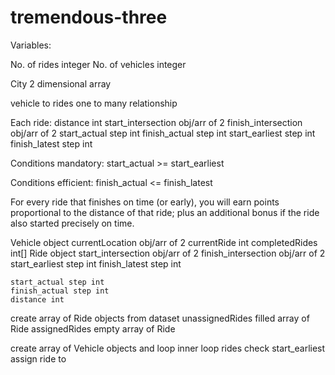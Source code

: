 # tremendous-three


Variables:

No. of rides integer
No. of vehicles integer

City 2 dimensional array

vehicle to rides one to many relationship

Each ride:
    distance int
    start_intersection obj/arr of 2
    finish_intersection obj/arr of 2
    start_actual step int
    finish_actual step int
    start_earliest step int
    finish_latest step int
    
Conditions mandatory:
    start_actual >= start_earliest
    
Conditions efficient:
    finish_actual <= finish_latest
    
    
For every ride that finishes on time (or early), you will earn points proportional to the distance of that ride;
plus an additional bonus if the ride also started precisely on time.

Vehicle object
    currentLocation obj/arr of 2
    currentRide int
    completedRides int[]
 Ride object
    start_intersection obj/arr of 2
    finish_intersection obj/arr of 2
    start_earliest step int
    finish_latest step int
    
    start_actual step int
    finish_actual step int
    distance int
        
        
 create array of Ride objects from dataset
 unassignedRides filled array of Ride
 assignedRides empty array of Ride  
    
create array of Vehicle objects and loop
    inner loop rides
    check start_earliest
    assign ride to 

    

